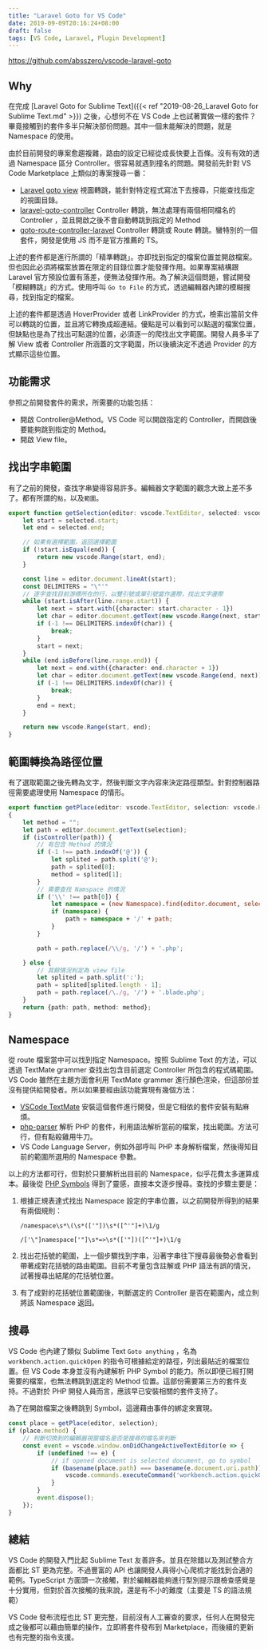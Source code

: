```yaml
---
title: "Laravel Goto for VS Code"
date: 2019-09-09T20:16:24+08:00
draft: false
tags: [VS Code, Laravel, Plugin Development]
---
```






https://github.com/absszero/vscode-laravel-goto

## Why

在完成 [Laravel Goto for Sublime Text]({{< ref "2019-08-26_Laravel Goto for Sublime Text.md" >}}) 之後，心想何不在 VS Code 上也試著實做一樣的套件？畢竟接觸到的套件多半只解決部份問題。其中一個未能解決的問題，就是 Namespace 的使用。

由於目前開發的專案愈趨複雜，路由的設定已經從成長快要上百條。沒有有效的透過 Namespace 區分 Controller。很容易就遇到撞名的問題。開發前先針對 VS Code Marketplace 上類似的專案搜尋一番：

- [Laravel goto view](https://marketplace.visualstudio.com/items?itemName=codingyu.laravel-goto-view) 視圖轉跳，能針對特定程式寫法下去搜尋，只能查找指定的視圖目錄。
- [laravel-goto-controller](https://marketplace.visualstudio.com/items?itemName=stef-k.laravel-goto-controller) Controller 轉跳，無法處理有兩個相同檔名的 Controller ，並且開啟之後不會自動轉跳到指定的 Method
- [goto-route-controller-laravel](https://marketplace.visualstudio.com/items?itemName=erlangparasu.goto-route-controller-laravel) Controller 轉跳或 Route 轉跳。蠻特別的一個套件，開發是使用 JS 而不是官方推薦的 TS。

上述的套件都是進行所謂的「精準轉跳」。亦即找到指定的檔案位置並開啟檔案。但也因此必須將檔案放置在限定的目錄位置才能發揮作用。如果專案結構跟 Laravel 官方預設位置有落差，便無法發揮作用。為了解決這個問題，嘗試開發「模糊轉跳」的方式。使用呼叫 `Go to File` 的方式，透過編輯器內建的模糊搜尋，找到指定的檔案。

上述的套件都是透過 HoverProvider 或者 LinkProvider 的方式，檢索出當前文件可以轉跳的位置，並且將它轉換成超連結。優點是可以看到可以點選的檔案位置，但缺點也是為了找出可點選的位置，必須逐一的爬找出文字範圍。開發人員多半了解 View 或者 Controller 所涵蓋的文字範圍，所以後續決定不透過 Provider 的方式顯示這些位置。



## 功能需求

參照之前開發套件的需求，所需要的功能包括：

- 開啟 Controller@Method。VS Code 可以開啟指定的 Controller，而開啟後要能夠跳到指定的 Method。
- 開啟 View file。



## 找出字串範圍

有了之前的開發，查找字串變得容易許多。編輯器文字範圍的觀念大致上差不多了。都有所謂的`點`，以及`範圍`。

```typescript
export function getSelection(editor: vscode.TextEditor, selected: vscode.Selection) : vscode.Range {
	let start = selected.start;
	let end = selected.end;

    // 如果有選擇範圍，返回選擇範圍
	if (!start.isEqual(end)) {
		return new vscode.Range(start, end);
	}

	const line = editor.document.lineAt(start);
	const DELIMITERS = "\"'"
    // 逐字查找目前游標所在的行，以雙引號或單引號當作邊際，找出文字邊際
	while (start.isAfter(line.range.start)) {
		let next = start.with({character: start.character - 1})
		let char = editor.document.getText(new vscode.Range(next, start));
		if (-1 !== DELIMITERS.indexOf(char)) {
			break;
		}
		start = next;
	}
	while (end.isBefore(line.range.end)) {
		let next = end.with({character: end.character + 1})
		let char = editor.document.getText(new vscode.Range(end, next));
		if (-1 !== DELIMITERS.indexOf(char)) {
			break;
		}
		end = next;
	}

	return new vscode.Range(start, end);
}
```



## 範圍轉換為路徑位置

有了選取範圍之後先轉為文字，然後判斷文字內容來決定路徑類型。針對控制器路徑需要處理使用 Namespace 的情形。

```typescript
export function getPlace(editor: vscode.TextEditor, selection: vscode.Range) : { path: string; method: string; }
{
	let method = "";
	let path = editor.document.getText(selection);
	if (isController(path)) {
        // 有包含 Method 的情況
		if (-1 !== path.indexOf('@')) {
			let splited = path.split('@');
			path = splited[0];
			method = splited[1];
		}
		// 需要查找 Namspace 的情況
		if ('\\' !== path[0]) {
			let namespace = (new Namespace).find(editor.document, selection);
			if (namespace) {
				path = namespace + '/' + path;
			}
		}

		path = path.replace(/\\/g, '/') + '.php';

	} else {
        // 其餘情況判定為 view file
		let splited = path.split(':');
		path = splited[splited.length - 1];
		path = path.replace(/\./g, '/') + '.blade.php';
	}
	return {path: path, method: method};
}
```



## Namespace

從 route 檔案當中可以找到指定 Namespace。按照 Sublime Text 的方法，可以透過 TextMate grammer 查找出包含目前選定 Controller 所包含的程式碼範圍。VS Code 雖然在主題方面會利用 TextMate grammer 進行顏色渲染，但這部份並沒有提供給開發者。所以如果要經由該功能實現有幾個方法：

- [VSCode TextMate](https://github.com/microsoft/vscode-textmate) 安裝這個套件進行開發，但是它相依的套件安裝有點麻煩。
- [php-parser](https://www.npmjs.com/package/php-parser) 解析 PHP 的套件，利用語法解析當前的檔案，找出範圍。方法可行，但有點殺雞用牛刀。
- VS Code Language Server，例如外部呼叫 PHP 本身解析檔案，然後得知目前的範圍所選用的 Namespace 參數。

以上的方法都可行，但對於只要解析出目前的 Namespace，似乎花費太多運算成本。最後從 [PHP Symbols](https://marketplace.visualstudio.com/items?itemName=linyang95.php-symbols) 得到了靈感，直接本文逐步搜尋。查找的步驟主要是：

1. 根據正規表達式找出 Namespace 設定的字串位置，以之前開發所得到的結果有兩個規則：

    `/namespace\s*\(\s*(['"])\s*([^'"]+)\1/g`

    `/['\"]namespace['"]\s*=>\s*(['"])([^'"]+)\1/g`

2. 找出花括號的範圍，上一個步驟找到字串，沿著字串往下搜尋最後勢必會看到帶著成對花括號的路由範圍。目前不考量包含註解或 PHP 語法有誤的情況，試著搜尋出結尾的花括號位置。

3. 有了成對的花括號位置範圍後，判斷選定的 Controller 是否在範圍內，成立則將該 Namespace 返回。



## 搜尋

VS Code 也內建了類似 Sublime Text `Goto anything`  ，名為 `workbench.action.quickOpen` 的指令可根據給定的路徑，列出最貼近的檔案位置。但 VS Code 本身並沒有內建解析 PHP Symbol 的能力。所以即便已經打開需要的檔案，也無法轉跳到選定的 Method 位置。這部份需要第三方的套件支持。不過對於 PHP 開發人員而言，應該早已安裝相關的套件支持了。

為了在開啟檔案之後轉跳到 Symbol，這邊藉由事件的綁定來實現。

```typescript
const place = getPlace(editor, selection);
if (place.method) {
    // 判斷切換到的編輯器視窗檔名是否是搜尋的檔名來判斷
    const event = vscode.window.onDidChangeActiveTextEditor(e => {
        if (undefined !== e) {
            // if opened document is selected document, go to symbol
            if (basename(place.path) === basename(e.document.uri.path)) {
                vscode.commands.executeCommand('workbench.action.quickOpen', '@' + place.method);
            }
        }
        event.dispose();
    });
}
```



## 總結

VS Code 的開發入門比起 Sublime Text 友善許多。並且在除錯以及測試整合方面都比 ST 更為完整。不過豐富的 API 也讓開發人員得小心爬梳才能找到合適的範例。TypeScript 方面頭一次接觸，對於編輯器能夠進行型別提示跟檢查感覺是十分實用，但對於首次接觸的我來說，還是有不小的難度（主要是 TS 的語法規範）

VS Code 發布流程也比 ST 更完整，目前沒有人工審查的要求，任何人在開發完成之後都可以藉由簡單的操作，立即將套件發布到 Marketplace，而後續的更新也有完整的指令支援。